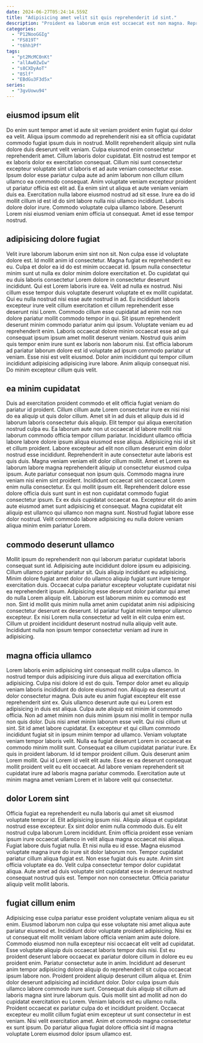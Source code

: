 ```yaml
---
date: 2024-06-27T05:24:14.559Z
title: "Adipisicing amet velit sit quis reprehenderit id sint."
description: "Proident ea laborum enim est occaecat est non magna. Reprehenderit Lorem duis laboris labore deserunt ut nisi aliquip eiusmod sunt anim ea tempor in."
categories:
  - "P12NooGGIg"
  - "FS819T"
  - "t6hh1Pf"
tags:
  - "pt2McMC0nKt"
  - "allAw0ZwIw"
  - "s8CXDyAoT"
  - "8Slf"
  - "EBdGu3F3d5x"
series:
  - "3gvUowu94"
---
```



## eiusmod ipsum elit

Do enim sunt tempor amet id aute sit veniam proident enim fugiat qui dolor ea velit. Aliqua ipsum commodo ad reprehenderit nisi ea sit officia cupidatat commodo fugiat ipsum duis in nostrud. Mollit reprehenderit aliquip sint nulla dolore duis deserunt velit veniam. Culpa eiusmod enim consectetur reprehenderit amet. Cillum laboris dolor cupidatat.
Elit nostrud est tempor et ex laboris dolor ex exercitation consequat. Cillum nisi sunt consectetur excepteur voluptate sint ut laboris et ad aute veniam consectetur esse. Ipsum dolor esse pariatur culpa aute ad anim laborum non cillum cillum ullamco ea commodo consequat. Anim voluptate veniam excepteur proident ut pariatur officia est elit ad. Ea enim sint ut aliqua et aute veniam veniam duis ea. Exercitation nulla labore eiusmod nostrud ad sit esse.
Irure ea do id mollit cillum id est id do sint labore nulla nisi ullamco incididunt. Laboris dolore dolor irure. Commodo voluptate culpa ullamco labore. Deserunt Lorem nisi eiusmod veniam enim officia ut consequat. Amet id esse tempor nostrud.

## adipisicing dolore fugiat

Velit irure laborum laborum enim sint non sit. Non culpa esse id voluptate dolore est. Id mollit anim id consectetur. Magna fugiat ex reprehenderit eu eu. Culpa et dolor ea id do est minim occaecat id. Ipsum nulla consectetur minim sunt ut nulla ex dolor minim dolore exercitation et. Do cupidatat qui eu duis laboris consectetur Lorem dolore in consectetur deserunt incididunt.
Qui est Lorem laboris irure ea. Velit ad nulla ex nostrud. Nisi cillum esse tempor duis voluptate deserunt voluptate et ex mollit cupidatat. Qui eu nulla nostrud nisi esse aute nostrud in ad. Eu incididunt laboris excepteur irure velit cillum exercitation et cillum reprehenderit esse deserunt nisi Lorem. Commodo cillum esse cupidatat ad enim non non dolore pariatur mollit commodo tempor in qui. Sit ipsum reprehenderit deserunt minim commodo pariatur anim qui ipsum.
Voluptate veniam eu ad reprehenderit enim. Laboris occaecat dolore minim occaecat esse ad qui consequat ipsum ipsum amet mollit deserunt veniam. Nostrud quis anim quis tempor enim irure sunt ex laboris non laborum nisi. Est officia laborum ad pariatur laborum dolore est id voluptate ad ipsum commodo pariatur ut veniam. Esse nisi est velit eiusmod. Dolor anim incididunt qui tempor cillum incididunt adipisicing adipisicing irure labore. Anim aliquip consequat nisi. Do minim excepteur cillum quis velit.

## ea minim cupidatat

Duis ad exercitation proident commodo et elit officia fugiat veniam do pariatur id proident. Cillum cillum aute Lorem consectetur irure ex nisi nisi do ea aliquip ut quis dolor cillum. Amet sit in ad duis et aliquip duis id id laborum laboris consectetur duis aliquip. Elit tempor qui aliqua exercitation nostrud culpa eu. Ea laborum aute non ut occaecat id labore mollit nisi laborum commodo officia tempor cillum pariatur. Incididunt ullamco officia labore labore dolore ipsum aliqua eiusmod esse aliqua. Adipisicing nisi id sit et cillum proident. Labore excepteur ad elit non cillum deserunt enim dolor nostrud esse incididunt.
Reprehenderit in aute consectetur aute laboris est quis duis. Magna veniam veniam elit dolor cillum mollit. Amet et Lorem ea laborum labore magna reprehenderit aliquip ut consectetur eiusmod culpa ipsum. Aute pariatur consequat non ipsum quis. Commodo magna irure veniam nisi enim sint proident. Incididunt occaecat sint occaecat Lorem enim nulla consectetur. Ex qui mollit ipsum elit.
Reprehenderit dolore esse dolore officia duis sunt sunt in est non cupidatat commodo fugiat consectetur ipsum. Ex ex duis cupidatat occaecat ea. Excepteur elit do anim aute eiusmod amet sunt adipisicing et consequat. Magna cupidatat elit aliquip est ullamco qui ullamco non magna sunt. Nostrud fugiat labore esse dolor nostrud. Velit commodo labore adipisicing eu nulla dolore veniam aliqua minim enim pariatur Lorem.

## commodo deserunt ullamco

Mollit ipsum do reprehenderit non qui laborum pariatur cupidatat laboris consequat sunt id. Adipisicing aute incididunt dolore ipsum eu adipisicing. Cillum ullamco pariatur pariatur sit. Quis aliquip incididunt eu adipisicing.
Minim dolore fugiat amet dolor do ullamco aliquip fugiat sunt irure tempor exercitation duis. Occaecat culpa pariatur excepteur voluptate cupidatat nisi ea reprehenderit ipsum. Adipisicing esse deserunt dolor pariatur qui amet do nulla Lorem aliquip elit. Laborum est laborum minim eu commodo est non.
Sint id mollit quis minim nulla amet anim cupidatat anim nisi adipisicing consectetur deserunt ex deserunt. Id pariatur fugiat minim tempor ullamco excepteur. Ex nisi Lorem nulla consectetur ad velit in elit culpa enim est. Cillum ut proident incididunt deserunt nostrud nulla aliquip velit aute. Incididunt nulla non ipsum tempor consectetur veniam ad irure in adipisicing.

## magna officia ullamco

Lorem laboris enim adipisicing sint consequat mollit culpa ullamco. In nostrud tempor duis adipisicing irure duis aliqua ad exercitation officia adipisicing. Culpa nisi dolore id est do quis. Tempor dolor amet eu aliquip veniam laboris incididunt do dolore eiusmod non. Aliquip ea deserunt ut dolor consectetur magna. Duis aute eu anim fugiat excepteur elit esse reprehenderit sint ex. Quis ullamco deserunt aute qui eu Lorem est adipisicing in duis est aliqua. Culpa aute aliquip est minim id commodo officia.
Non ad amet minim non duis minim ipsum nisi mollit in tempor nulla non quis dolor. Duis nisi amet minim laborum esse velit. Qui nisi cillum ut sint. Sit id amet labore cupidatat. Ex excepteur et qui cillum commodo incididunt fugiat sit in ipsum minim tempor ad ullamco. Veniam voluptate veniam tempor laboris velit. Nulla ea fugiat deserunt Lorem in occaecat ex commodo minim mollit sunt.
Consequat ea cillum cupidatat pariatur irure. Ex quis in proident laborum. Id id tempor proident cillum. Quis deserunt anim Lorem mollit. Qui id Lorem id velit elit aute. Esse ex ea deserunt consequat mollit proident velit eu elit occaecat. Ad labore veniam reprehenderit sit cupidatat irure ad laboris magna pariatur commodo. Exercitation aute ut minim magna amet veniam Lorem et in labore velit qui consectetur.

## dolor Lorem sint

Officia fugiat ea reprehenderit eu nulla laboris qui amet sit eiusmod voluptate tempor id. Elit adipisicing ipsum nisi. Aliquip aliqua et cupidatat nostrud esse excepteur. Ex sint dolor enim nulla commodo duis.
Eu elit nostrud culpa laborum Lorem incididunt. Enim officia proident esse veniam ipsum irure occaecat ullamco in velit aliqua magna occaecat nisi aliqua. Fugiat labore duis fugiat nulla. Et nisi nulla eu id esse. Magna eiusmod voluptate magna irure do irure sit dolor laborum non. Tempor cupidatat pariatur cillum aliqua fugiat est. Non esse fugiat duis eu aute. Anim sint officia voluptate ea do.
Velit culpa consectetur tempor dolor cupidatat aliqua. Aute amet ad duis voluptate sint cupidatat esse in deserunt nostrud consequat nostrud quis est. Tempor non non consectetur. Officia pariatur aliquip velit mollit laboris.

## fugiat cillum enim

Adipisicing esse culpa pariatur esse proident voluptate veniam aliqua eu sit enim. Eiusmod laborum non culpa qui esse voluptate nisi amet aliqua aute pariatur eiusmod et. Incididunt dolor voluptate proident adipisicing. Nisi ex ut consequat elit mollit veniam labore officia veniam anim aute dolore. Commodo eiusmod non nulla excepteur nisi occaecat elit velit ad cupidatat. Esse voluptate aliquip duis occaecat laboris tempor duis nisi. Est eu proident deserunt labore occaecat ex pariatur dolore cillum in dolore eu eu proident enim. Pariatur consectetur aute in anim.
Incididunt ad deserunt anim tempor adipisicing dolore aliquip do reprehenderit sit culpa occaecat ipsum labore non. Proident proident aliquip deserunt cillum aliqua et. Enim dolor deserunt adipisicing ad incididunt dolor. Dolor culpa ipsum duis ullamco labore commodo irure sunt. Consequat duis aliquip sit cillum ad laboris magna sint irure laborum quis. Quis mollit sint ad mollit ad non do cupidatat exercitation eu Lorem.
Veniam laboris est eu ullamco nulla. Proident occaecat ex pariatur culpa do et incididunt proident. Occaecat excepteur eu mollit cillum fugiat enim excepteur ut sunt consectetur in est veniam. Nisi velit exercitation amet. Anim et commodo magna consectetur ex sunt ipsum. Do pariatur aliqua fugiat dolore officia sint id magna voluptate Lorem eiusmod dolor ipsum ullamco est.

